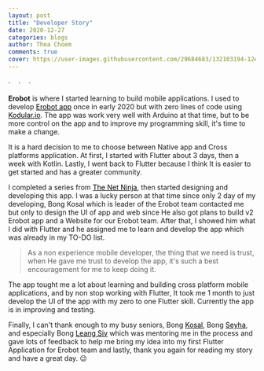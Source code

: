```yaml
---
layout: post
title: "Developer Story"
date: 2020-12-27
categories: blogs
author: Thea Choem
comments: true
cover: https://user-images.githubusercontent.com/29684683/132103194-12e58fd3-30c9-4042-87b6-e7751a7a5dce.png
---
```

<style>
a { color: black !important; text-decoration: underline; }
</style>

<div class="dot3 mb">·ㅤ · ㅤ·</div>

**Erobot** is where I started learning to build mobile applications. I used to develop <a href="https://drive.google.com/file/d/1g3ps459pDDuwFchqUAUsAur1j-NbGiJy/view?usp=sharing" target="_blank">Erobot app</a> once in early 2020 but with zero lines of code using <a href="https://www.kodular.io/" target="_blank">Kodular.io</a>. The app was work very well with Arduino at that time, but to be more control on the app and to improve my programming skill, it's time to make a change.

It is a hard decision to me to choose between Native app and Cross platforms application.
At first, I started with Flutter about 3 days, then a week with Kotlin. Lastly, I went back to Flutter because I think It is easier to get started and has a greater community.

I completed a series from <a href="https://www.youtube.com/playlist?list=PL4cUxeGkcC9jLYyp2Aoh6hcWuxFDX6PBJ" target="_blank">The Net Ninja</a>, then started designing and developing this app. I was a lucky person at that time since only 2 day of my developing, Bong Kosal which is leader of the Erobot team contacted me but only to design the UI of app and web since He also got plans to build v2 Erobot app and a Website for our Erobot team. After that, I showed him what I did with Flutter and he assigned me to learn and develop the app which was already in my TO-DO list.

> As a non experience mobile developer, the thing that we need is trust, when He gave me trust to develop the app, it's such a best encouragement for me to keep doing it.

The app tought me a lot about learning and building cross platform mobile applications, and by non stop working with Flutter, It took me 1 month to just develop the UI of the app with my zero to one Flutter skill. Currently the app is in improving and testing.

Finally, I can't thank enough to my busy seniors, Bong <a href="https://facebook.com/kosal.suy.8" target="_blank">Kosal</a>, Bong <a href="https://facebook.com/kosal.suy.8" target="_blank">Seyha</a>, and especially Bong <a href="https://facebook.com/kosal.suy.8" target="_blank">Leang Siv</a> which was mentoring me in the process and gave lots of feedback to help me bring my idea into my first Flutter Application for Erobot team and lastly, thank you again for reading my story and have a great day. 😉



